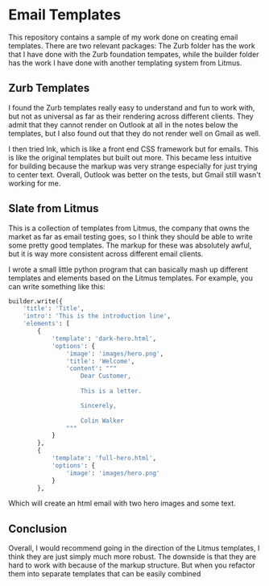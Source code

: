 # Email Templates

This repository contains a sample of my work done on creating email templates. There are two relevant packages: The Zurb folder has the work that I have done with the Zurb foundation tempates, while the builder folder has the work I have done with another templating system from Litmus.

## Zurb Templates
I found the Zurb templates really easy to understand and fun to work with, but not as universal as far as their rendering across different clients. They admit that they cannot render on Outlook at all in the notes below the templates, but I also found out that they do not render well on Gmail as well.

I then tried Ink, which is like a front end CSS framework but for emails. This is like the original templates but built out more. This became less intuitive for building because the markup was very strange especially for just trying to center text. Overall, Outlook was better on the tests, but Gmail still wasn't working for me.

## Slate from Litmus
This is a collection of templates from Litmus, the company that owns the market as far as email testing goes, so I think they should be able to write some pretty good templates. The markup for these was absolutely awful, but it is way more consistent across different email clients.

I wrote a small little python program that can basically mash up different templates and elements based on the Litmus templates. For example, you can write something like this:

```python
builder.write({
    'title': 'Title',
    'intro': 'This is the introduction line',
    'elements': [
        {
            'template': 'dark-hero.html',
            'options': {
                'image': 'images/hero.png',
                'title': 'Welcome',
                'content': """
                    Dear Customer,
                    
                    This is a letter.

                    Sincerely,
                    
                    Colin Walker
                """
            }
        },
        {
            'template': 'full-hero.html',
            'options': {
                'image': 'images/hero.png'
            }
        },
```

Which will create an html email with two hero images and some text.

## Conclusion
Overall, I would recommend going in the direction of the Litmus templates, I think they are just simply much more robust. The downside is that they are hard to work with because of the markup structure. But when you refactor them into separate templates that can be easily combined
